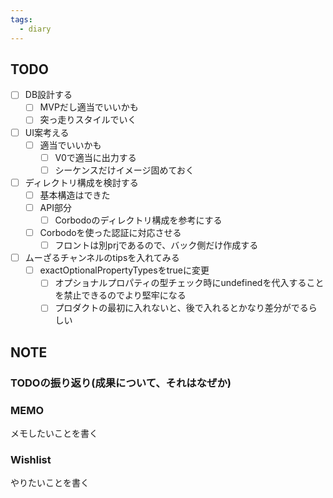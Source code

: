 ```yaml
---
tags:
  - diary
---
```


## TODO
- [ ] DB設計する
	- [ ] MVPだし適当でいいかも
	- [ ] 突っ走りスタイルでいく
- [ ] UI案考える
	- [ ] 適当でいいかも
		- [ ] V0で適当に出力する
		- [ ] シーケンスだけイメージ固めておく
- [ ] ディレクトリ構成を検討する
	- [ ] 基本構造はできた
	- [ ] API部分
		- [ ] Corbodoのディレクトリ構成を参考にする
	- [ ] Corbodoを使った認証に対応させる
		- [ ] フロントは別prjであるので、バック側だけ作成する
- [ ] ムーざるチャンネルのtipsを入れてみる
	- [ ] exactOptionalPropertyTypesをtrueに変更
		- [ ] オプショナルプロパティの型チェック時にundefinedを代入することを禁止できるのでより堅牢になる
		- [ ] プロダクトの最初に入れないと、後で入れるとかなり差分がでるらしい
## NOTE
### TODOの振り返り(成果について、それはなぜか)



### MEMO
メモしたいことを書く


### Wishlist
やりたいことを書く

